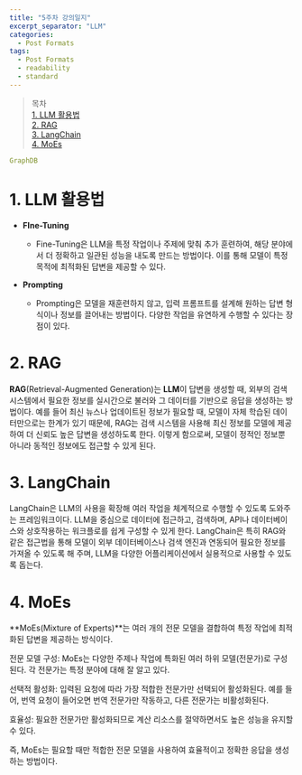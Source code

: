 ```yaml
---
title: "5주차 강의일지"
excerpt_separator: "LLM"
categories:
  - Post Formats
tags:
  - Post Formats
  - readability
  - standard
---
```


> 목차  
> [1. LLM 활용법](#1-llm-활용)  
> [2. RAG](#2-rag)  
> [3. LangChain](#3-langchain)  
> [4. MoEs](#4-moes)   

```yaml
GraphDB
```
  
# 1. LLM 활용법  
- **FIne-Tuning**
  - Fine-Tuning은 LLM을 특정 작업이나 주제에 맞춰 추가 훈련하여, 해당 분야에서 더 정확하고 일관된 성능을 내도록 만드는 방법이다. 이를 통해 모델이 특정 목적에 최적화된 답변을 제공할 수 있다.  

- **Prompting**
  - Prompting은 모델을 재훈련하지 않고, 입력 프롬프트를 설계해 원하는 답변 형식이나 정보를 끌어내는 방법이다. 다양한 작업을 유연하게 수행할 수 있다는 장점이 있다.  

# 2. RAG
**RAG**(Retrieval-Augmented Generation)는 **LLM**이 답변을 생성할 때, 외부의 검색 시스템에서 필요한 정보를 실시간으로 불러와 그 데이터를 기반으로 응답을 생성하는 방법이다. 예를 들어 최신 뉴스나 업데이트된 정보가 필요할 때, 모델이 자체 학습된 데이터만으로는 한계가 있기 때문에, RAG는 검색 시스템을 사용해 최신 정보를 모델에 제공하여 더 신뢰도 높은 답변을 생성하도록 한다. 이렇게 함으로써, 모델이 정적인 정보뿐 아니라 동적인 정보에도 접근할 수 있게 된다.

# 3. LangChain
LangChain은 LLM의 사용을 확장해 여러 작업을 체계적으로 수행할 수 있도록 도와주는 프레임워크이다. LLM을 중심으로 데이터에 접근하고, 검색하며, API나 데이터베이스와 상호작용하는 워크플로를 쉽게 구성할 수 있게 한다. LangChain은 특히 RAG와 같은 접근법을 통해 모델이 외부 데이터베이스나 검색 엔진과 연동되어 필요한 정보를 가져올 수 있도록 해 주며, LLM을 다양한 어플리케이션에서 실용적으로 사용할 수 있도록 돕는다.

# 4. MoEs
**MoEs(Mixture of Experts)**는 여러 개의 전문 모델을 결합하여 특정 작업에 최적화된 답변을 제공하는 방식이다.

전문 모델 구성: MoEs는 다양한 주제나 작업에 특화된 여러 하위 모델(전문가)로 구성된다. 각 전문가는 특정 분야에 대해 잘 알고 있다.

선택적 활성화: 입력된 요청에 따라 가장 적합한 전문가만 선택되어 활성화된다. 예를 들어, 번역 요청이 들어오면 번역 전문가만 작동하고, 다른 전문가는 비활성화된다.

효율성: 필요한 전문가만 활성화되므로 계산 리소스를 절약하면서도 높은 성능을 유지할 수 있다.

즉, MoEs는 필요할 때만 적합한 전문 모델을 사용하여 효율적이고 정확한 응답을 생성하는 방법이다.  
